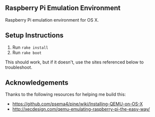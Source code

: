 Raspberry Pi Emulation Environment
----------------------------------

Raspberry Pi emulation environment for OS X.

Setup Instructions
-------------------

1. Run `rake install`
1. Run `rake boot`

This should work, but if it doesn't, use the sites referenced below to troubleshoot.

Acknowledgements
----------------

Thanks to the following resources for helping me build this:
* https://github.com/psema4/pine/wiki/Installing-QEMU-on-OS-X
* http://xecdesign.com/qemu-emulating-raspberry-pi-the-easy-way/
